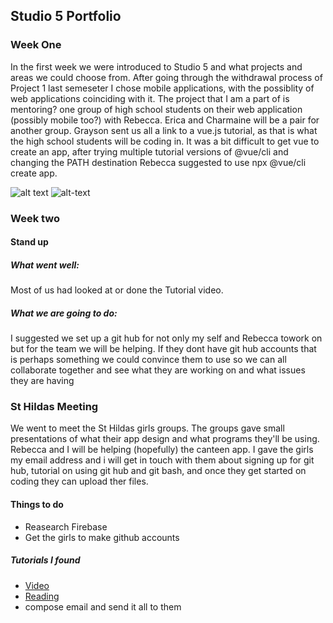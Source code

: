 ## Studio 5 Portfolio

### Week One
In the first week we were introduced to Studio 5 and what projects and areas we could choose from. After going through the withdrawal process of Project 1 last semeseter I chose mobile applications, with the possiblity of web applications coinciding with it. 
The project that I am a part of is mentoring? one group of high school students on their web application (possibly mobile too?) with Rebecca. Erica and Charmaine will be a pair for another group.
Grayson sent us all a link to a vue.js tutorial, as that is what the high school students will be coding in. It was a bit difficult to get vue to create an app, after trying multiple tutorial versions of @vue/cli and changing the PATH destination Rebecca suggested to use npx @vue/cli create app.

![alt text](https://ibb.co/MnjwS0L)
![alt-text](https://ibb.co/NV5nYfK)


### Week two
#### Stand up 
##### What went well:
Most of us had looked at or done the Tutorial video. 
##### What we are going to do:
I suggested we set up a git hub for not only my self and Rebecca towork on but for the team we will be helping. If they dont have git hub accounts that is perhaps something we could convince them to use so we can all collaborate together and see what they are working on and what issues they are having 

### St Hildas Meeting
We went to meet the St Hildas girls groups. The groups gave small presentations of what their app design and what programs they'll be using. Rebecca and I will be helping (hopefully) the canteen app. I gave the girls my email address and i will get in touch with them about signing up for git hub, tutorial on using git hub and git bash, and once they get started on coding they can upload ther files. 

#### Things to do 
- Reasearch Firebase
- Get the girls to make github accounts 
##### Tutorials I found 
- [Video](https://www.youtube.com/watch?v=SWYqp7iY_Tc)
- [Reading](https://product.hubspot.com/blog/git-and-github-tutorial-for-beginners)
- compose email and send it all to them 
